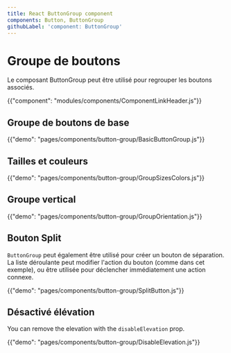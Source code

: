 ```yaml
---
title: React ButtonGroup component
components: Button, ButtonGroup
githubLabel: 'component: ButtonGroup'
---
```


# Groupe de boutons

<p class="description">Le composant ButtonGroup peut être utilisé pour regrouper les boutons associés.</p>

{{"component": "modules/components/ComponentLinkHeader.js"}}

## Groupe de boutons de base

{{"demo": "pages/components/button-group/BasicButtonGroup.js"}}

## Tailles et couleurs

{{"demo": "pages/components/button-group/GroupSizesColors.js"}}

## Groupe vertical

{{"demo": "pages/components/button-group/GroupOrientation.js"}}

## Bouton Split

`ButtonGroup` peut également être utilisé pour créer un bouton de séparation. La liste déroulante peut modifier l'action du bouton (comme dans cet exemple), ou être utilisée pour déclencher immédiatement une action connexe.

{{"demo": "pages/components/button-group/SplitButton.js"}}

## Désactivé élévation

You can remove the elevation with the `disableElevation` prop.

{{"demo": "pages/components/button-group/DisableElevation.js"}}
